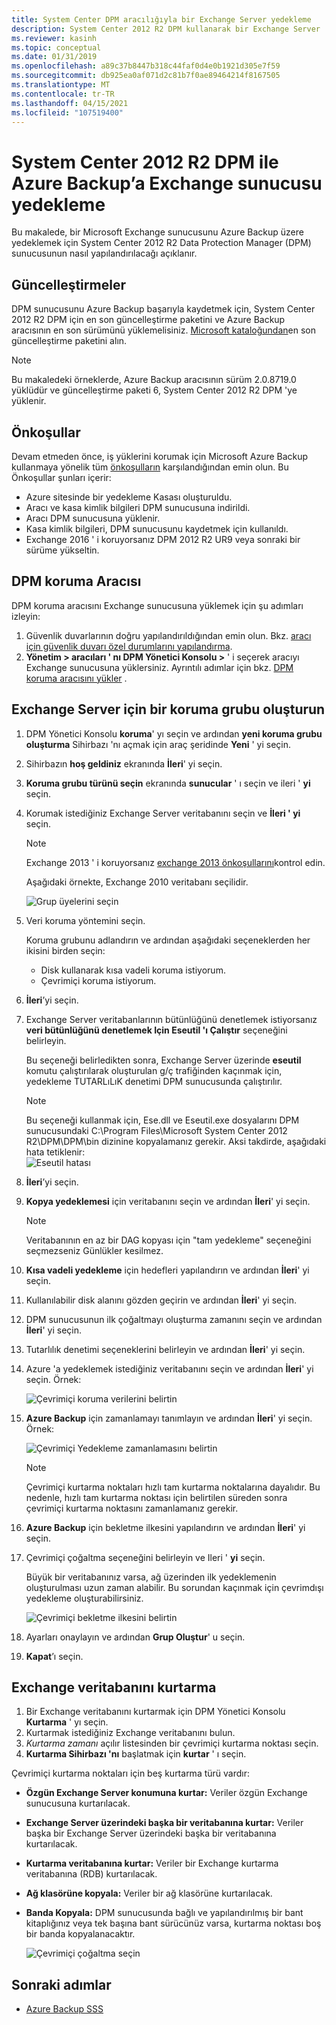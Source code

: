 ```yaml
---
title: System Center DPM aracılığıyla bir Exchange Server yedekleme
description: System Center 2012 R2 DPM kullanarak bir Exchange Server 'ı Azure Backup nasıl yedekleyeceğinizi öğrenin
ms.reviewer: kasinh
ms.topic: conceptual
ms.date: 01/31/2019
ms.openlocfilehash: a89c37b8447b318c44faf0d4e0b1921d305e7f59
ms.sourcegitcommit: db925ea0af071d2c81b7f0ae89464214f8167505
ms.translationtype: MT
ms.contentlocale: tr-TR
ms.lasthandoff: 04/15/2021
ms.locfileid: "107519400"
---
```

# <a name="back-up-an-exchange-server-to-azure-backup-with-system-center-2012-r2-dpm"></a>System Center 2012 R2 DPM ile Azure Backup’a Exchange sunucusu yedekleme

Bu makalede, bir Microsoft Exchange sunucusunu Azure Backup üzere yedeklemek için System Center 2012 R2 Data Protection Manager (DPM) sunucusunun nasıl yapılandırılacağı açıklanır.  

## <a name="updates"></a>Güncelleştirmeler

DPM sunucusunu Azure Backup başarıyla kaydetmek için, System Center 2012 R2 DPM için en son güncelleştirme paketini ve Azure Backup aracısının en son sürümünü yüklemelisiniz. [Microsoft kataloğundan](https://catalog.update.microsoft.com/v7/site/Search.aspx?q=System%20Center%202012%20R2%20Data%20protection%20manager)en son güncelleştirme paketini alın.

> [!NOTE]
> Bu makaledeki örneklerde, Azure Backup aracısının sürüm 2.0.8719.0 yüklüdür ve güncelleştirme paketi 6, System Center 2012 R2 DPM 'ye yüklenir.
>
>

## <a name="prerequisites"></a>Önkoşullar

Devam etmeden önce, iş yüklerini korumak için Microsoft Azure Backup kullanmaya yönelik tüm [önkoşulların](backup-azure-dpm-introduction.md#prerequisites-and-limitations) karşılandığından emin olun. Bu Önkoşullar şunları içerir:

* Azure sitesinde bir yedekleme Kasası oluşturuldu.
* Aracı ve kasa kimlik bilgileri DPM sunucusuna indirildi.
* Aracı DPM sunucusuna yüklenir.
* Kasa kimlik bilgileri, DPM sunucusunu kaydetmek için kullanıldı.
* Exchange 2016 ' i koruyorsanız DPM 2012 R2 UR9 veya sonraki bir sürüme yükseltin.

## <a name="dpm-protection-agent"></a>DPM koruma Aracısı

DPM koruma aracısını Exchange sunucusuna yüklemek için şu adımları izleyin:

1. Güvenlik duvarlarının doğru yapılandırıldığından emin olun. Bkz. [aracı için güvenlik duvarı özel durumlarını yapılandırma](/system-center/dpm/configure-firewall-settings-for-dpm).
2. **Yönetim > aracıları ' nı DPM Yönetici Konsolu >** ' i seçerek aracıyı Exchange sunucusuna yüklersiniz. Ayrıntılı adımlar için bkz. [DPM koruma aracısını yükler](/system-center/dpm/deploy-dpm-protection-agent) .

## <a name="create-a-protection-group-for-the-exchange-server"></a>Exchange Server için bir koruma grubu oluşturun

1. DPM Yönetici Konsolu **koruma**' yı seçin ve ardından **yeni koruma grubu oluşturma** Sihirbazı 'nı açmak için araç şeridinde **Yeni** ' yi seçin.
2. Sihirbazın **hoş geldiniz** ekranında **İleri**' yi seçin.
3. **Koruma grubu türünü seçin** ekranında **sunucular** ' ı seçin ve ileri ' **yi** seçin.
4. Korumak istediğiniz Exchange Server veritabanını seçin ve **İleri ' yi** seçin.

   > [!NOTE]
   > Exchange 2013 ' i koruyorsanız [exchange 2013 önkoşullarını](/system-center/dpm/back-up-exchange)kontrol edin.
   >
   >

    Aşağıdaki örnekte, Exchange 2010 veritabanı seçilidir.

    ![Grup üyelerini seçin](./media/backup-azure-backup-exchange-server/select-group-members.png)
5. Veri koruma yöntemini seçin.

    Koruma grubunu adlandırın ve ardından aşağıdaki seçeneklerden her ikisini birden seçin:

   * Disk kullanarak kısa vadeli koruma istiyorum.
   * Çevrimiçi koruma istiyorum.
6. **İleri**’yi seçin.
7. Exchange Server veritabanlarının bütünlüğünü denetlemek istiyorsanız **veri bütünlüğünü denetlemek Için Eseutil 'ı Çalıştır** seçeneğini belirleyin.

    Bu seçeneği belirledikten sonra, Exchange Server üzerinde **eseutil** komutu çalıştırılarak oluşturulan g/ç trafiğinden kaçınmak için, yedekleme TUTARLıLıK denetimi DPM sunucusunda çalıştırılır.

   > [!NOTE]
   > Bu seçeneği kullanmak için, Ese.dll ve Eseutil.exe dosyalarını DPM sunucusundaki C:\Program Files\Microsoft System Center 2012 R2\DPM\DPM\bin dizinine kopyalamanız gerekir. Aksi takdirde, aşağıdaki hata tetiklenir:  
   > ![Eseutil hatası](./media/backup-azure-backup-exchange-server/eseutil-error.png)
   >
   >
8. **İleri**’yi seçin.
9. **Kopya yedeklemesi** için veritabanını seçin ve ardından **İleri**' yi seçin.

   > [!NOTE]
   > Veritabanının en az bir DAG kopyası için "tam yedekleme" seçeneğini seçmezseniz Günlükler kesilmez.
   >
   >
10. **Kısa vadeli yedekleme** için hedefleri yapılandırın ve ardından **İleri**' yi seçin.
11. Kullanılabilir disk alanını gözden geçirin ve ardından **İleri**' yi seçin.
12. DPM sunucusunun ilk çoğaltmayı oluşturma zamanını seçin ve ardından **İleri**' yi seçin.
13. Tutarlılık denetimi seçeneklerini belirleyin ve ardından **İleri**' yi seçin.
14. Azure 'a yedeklemek istediğiniz veritabanını seçin ve ardından **İleri**' yi seçin. Örnek:

    ![Çevrimiçi koruma verilerini belirtin](./media/backup-azure-backup-exchange-server/specify-online-protection-data.png)
15. **Azure Backup** için zamanlamayı tanımlayın ve ardından **İleri**' yi seçin. Örnek:

    ![Çevrimiçi Yedekleme zamanlamasını belirtin](./media/backup-azure-backup-exchange-server/specify-online-backup-schedule.png)

    > [!NOTE]
    > Çevrimiçi kurtarma noktaları hızlı tam kurtarma noktalarına dayalıdır. Bu nedenle, hızlı tam kurtarma noktası için belirtilen süreden sonra çevrimiçi kurtarma noktasını zamanlamanız gerekir.
    >
    >
16. **Azure Backup** için bekletme ilkesini yapılandırın ve ardından **İleri**' yi seçin.
17. Çevrimiçi çoğaltma seçeneğini belirleyin ve Ileri ' **yi** seçin.

    Büyük bir veritabanınız varsa, ağ üzerinden ilk yedeklemenin oluşturulması uzun zaman alabilir. Bu sorundan kaçınmak için çevrimdışı yedekleme oluşturabilirsiniz.  

    ![Çevrimiçi bekletme ilkesini belirtin](./media/backup-azure-backup-exchange-server/specify-online-retention-policy.png)
18. Ayarları onaylayın ve ardından **Grup Oluştur**' u seçin.
19. **Kapat**’ı seçin.

## <a name="recover-the-exchange-database"></a>Exchange veritabanını kurtarma

1. Bir Exchange veritabanını kurtarmak için DPM Yönetici Konsolu **Kurtarma** ' yı seçin.
2. Kurtarmak istediğiniz Exchange veritabanını bulun.
3. *Kurtarma zamanı* açılır listesinden bir çevrimiçi kurtarma noktası seçin.
4. **Kurtarma Sihirbazı 'nı** başlatmak için **kurtar** ' ı seçin.

Çevrimiçi kurtarma noktaları için beş kurtarma türü vardır:

* **Özgün Exchange Server konumuna kurtar:** Veriler özgün Exchange sunucusuna kurtarılacak.
* **Exchange Server üzerindeki başka bir veritabanına kurtar:** Veriler başka bir Exchange Server üzerindeki başka bir veritabanına kurtarılacak.
* **Kurtarma veritabanına kurtar:** Veriler bir Exchange kurtarma veritabanına (RDB) kurtarılacak.
* **Ağ klasörüne kopyala:** Veriler bir ağ klasörüne kurtarılacak.
* **Banda Kopyala:** DPM sunucusunda bağlı ve yapılandırılmış bir bant kitaplığınız veya tek başına bant sürücünüz varsa, kurtarma noktası boş bir banda kopyalanacaktır.

    ![Çevrimiçi çoğaltma seçin](./media/backup-azure-backup-exchange-server/choose-online-replication.png)

## <a name="next-steps"></a>Sonraki adımlar

* [Azure Backup SSS](backup-azure-backup-faq.yml)
